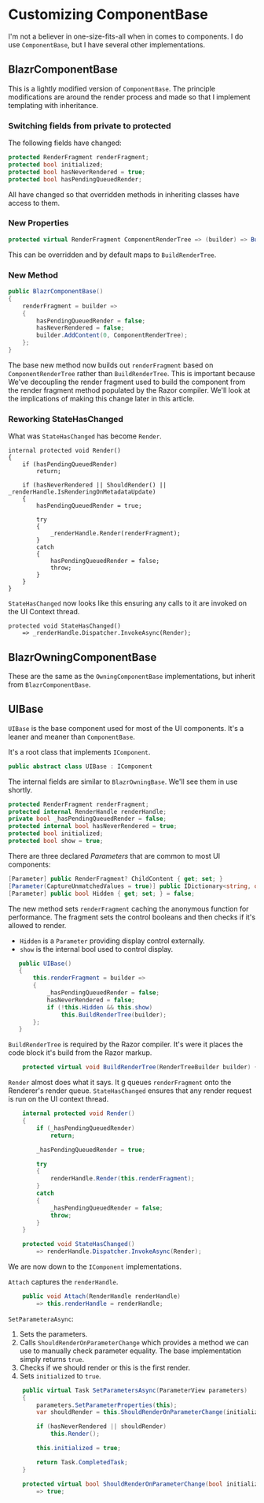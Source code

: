 # Customizing ComponentBase

I'm not a believer in one-size-fits-all when in comes to components.  I do use `ComponentBase`, but I have several other implementations.

## BlazrComponentBase

This is a lightly modified version of `ComponentBase`.  The principle modifications are around the render process and made so that I implement templating with inheritance.

### Switching fields from private to protected

The following fields have changed:

```csharp
protected RenderFragment renderFragment;
protected bool initialized;
protected bool hasNeverRendered = true;
protected bool hasPendingQueuedRender;
```

All have changed so that overridden methods in inheriting classes have access to them.

### New Properties

```csharp
protected virtual RenderFragment ComponentRenderTree => (builder) => BuildRenderTree(builder);
```

This can be overridden and by default maps to `BuildRenderTree`.

### New Method

```csharp
public BlazrComponentBase()
{
    renderFragment = builder =>
    {
        hasPendingQueuedRender = false;
        hasNeverRendered = false;
        builder.AddContent(0, ComponentRenderTree);
    };
}
```

The base new method now builds out `renderFragment` based on `ComponentRenderTree` rather than `BuildRenderTree`.  This is important because We've  decoupling the render fragment used to build the component from the render fragment method populated by the Razor compiler.  We'll look at the implications of making this change later in this article.

### Reworking StateHasChanged

What was `StateHasChanged` has become `Render`.

```
internal protected void Render()
{
    if (hasPendingQueuedRender)
        return;

    if (hasNeverRendered || ShouldRender() || _renderHandle.IsRenderingOnMetadataUpdate)
    {
        hasPendingQueuedRender = true;

        try
        {
            _renderHandle.Render(renderFragment);
        }
        catch
        {
            hasPendingQueuedRender = false;
            throw;
        }
    }
}
```

`StateHasChanged` now looks like this ensuring any calls to it are invoked on the UI Context thread.

```
protected void StateHasChanged()
    => _renderHandle.Dispatcher.InvokeAsync(Render);
```

## BlazrOwningComponentBase

These are the same as the `OwningComponentBase` implementations, but inherit from `BlazrComponentBase`.

## UIBase

`UIBase` is the base component used for most of the UI components.  It's a leaner and meaner than `ComponentBase`.

It's a root class that implements `IComponent`.

```csharp
public abstract class UIBase : IComponent
```

The internal fields are similar to `BlazrOwningBase`.  We'll see them in use shortly.

```csharp
protected RenderFragment renderFragment;
protected internal RenderHandle renderHandle;
private bool _hasPendingQueuedRender = false;
protected internal bool hasNeverRendered = true;
protected bool initialized;
protected bool show = true;
```
There are three declared *Parameters* that are common to most UI components:

```csharp
[Parameter] public RenderFragment? ChildContent { get; set; }
[Parameter(CaptureUnmatchedValues = true)] public IDictionary<string, object> SplatterAttributes { get; set; } = new Dictionary<string, object>();
[Parameter] public bool Hidden { get; set; } = false;
```

The new method sets `renderFragment` caching the anonymous function for performance.  The fragment sets the control booleans and then checks if it's allowed to render.

 - `Hidden` is a `Parameter` providing display control externally.
 - `show` is the internal bool used to control display.


 ```csharp
    public UIBase()
    {
        this.renderFragment = builder =>
        {
            _hasPendingQueuedRender = false;
            hasNeverRendered = false;
            if (!this.Hidden && this.show)
                this.BuildRenderTree(builder);
        };
    }
```

`BuildRenderTree` is required by the Razor compiler.  It's were it places the code block it's build from the Razor markup. 

```csharp
    protected virtual void BuildRenderTree(RenderTreeBuilder builder) { }
```

`Render` almost does what it says.  It g
queues `renderFragment` onto the Renderer's render queue.  `StateHasChanged` ensures that any render request is run on the UI context thread.

```csharp
    internal protected void Render()
    {
        if (_hasPendingQueuedRender)
            return;

        _hasPendingQueuedRender = true;

        try
        {
            renderHandle.Render(this.renderFragment);
        }
        catch
        {
            _hasPendingQueuedRender = false;
            throw;
        }
    }

    protected void StateHasChanged()
        => renderHandle.Dispatcher.InvokeAsync(Render);
```

We are now down to the `IComponent` implementations.

`Attach` captures the `renderHandle`.

```csharp
    public void Attach(RenderHandle renderHandle)
        => this.renderHandle = renderHandle;
```

`SetParameteraAsync`:

1. Sets the parameters.
2. Calls `ShouldRenderOnParameterChange` which provides a method we can use to manually check parameter equality.  The base implementation simply returns `true`.
3. Checks if we should render or this is the first render.
4. Sets `initialized` to `true`.

```csharp
    public virtual Task SetParametersAsync(ParameterView parameters)
    {
        parameters.SetParameterProperties(this);
        var shouldRender = this.ShouldRenderOnParameterChange(initialized);

        if (hasNeverRendered || shouldRender)
            this.Render();

        this.initialized = true;

        return Task.CompletedTask;
    }

    protected virtual bool ShouldRenderOnParameterChange(bool initialized)
        => true;
```



